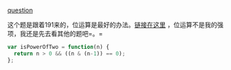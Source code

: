 [question](https://leetcode.com/problems/power-of-two)

这个题是跟着191来的，位运算是最好的办法。[链接在这里](https://leetcode.com/problems/power-of-two/discuss/63966/4-different-ways-to-solve-Iterative-Recursive-Bit-operation-Math)
，位运算不是我的强项，我还是先去看其他的题吧=。=

```js
var isPowerOfTwo = function(n) {
  return n > 0 && ((n & (n-1)) == 0);
};
```
